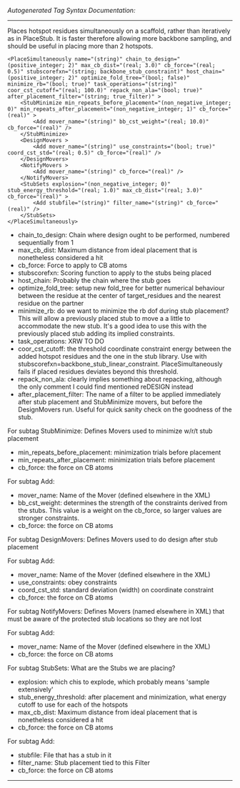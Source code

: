 _Autogenerated Tag Syntax Documentation:_

---
Places hotspot residues simultaneously on a scaffold, rather than iteratively as in PlaceStub. It is faster therefore allowing more backbone sampling, and should be useful in placing more than 2 hotspots.

```
<PlaceSimultaneously name="(string)" chain_to_design="(positive_integer; 2)" max_cb_dist="(real; 3.0)" cb_force="(real; 0.5)" stubscorefxn="(string; backbone_stub_constraint)" host_chain="(positive_integer; 2)" optimize_fold_tree="(bool; false)" minimize_rb="(bool; true)" task_operations="(string)" coor_cst_cutoff="(real; 100.0)" repack_non_ala="(bool; true)" after_placement_filter="(string; true_filter)" >
    <StubMinimize min_repeats_before_placement="(non_negative_integer; 0)" min_repeats_after_placement="(non_negative_integer; 1)" cb_force="(real)" >
        <Add mover_name="(string)" bb_cst_weight="(real; 10.0)" cb_force="(real)" />
    </StubMinimize>
    <DesignMovers >
        <Add mover_name="(string)" use_constraints="(bool; true)" coord_cst_std="(real; 0.5)" cb_force="(real)" />
    </DesignMovers>
    <NotifyMovers >
        <Add mover_name="(string)" cb_force="(real)" />
    </NotifyMovers>
    <StubSets explosion="(non_negative_integer; 0)" stub_energy_threshold="(real; 1.0)" max_cb_dist="(real; 3.0)" cb_force="(real)" >
        <Add stubfile="(string)" filter_name="(string)" cb_force="(real)" />
    </StubSets>
</PlaceSimultaneously>
```

-   chain_to_design: Chain where design ought to be performed, numbered sequentially from 1
-   max_cb_dist: Maximum distance from ideal placement that is nonetheless considered a hit
-   cb_force: Force to apply to CB atoms
-   stubscorefxn: Scoring function to apply to the stubs being placed
-   host_chain: Probably the chain where the stub goes
-   optimize_fold_tree: setup new fold_tree for better numerical behaviour between the residue at the center of target_residues and the nearest residue on the partner
-   minimize_rb: do we want to minimize the rb dof during stub placement? This will allow a previously placed stub to move a a little to accommodate the new stub. It's a good idea to use this with the previously placed stub adding its implied constraints.
-   task_operations: XRW TO DO
-   coor_cst_cutoff: the threshold coordinate constraint energy between the added hotspot residues and the one in the stub library. Use with stubscorefxn=backbone_stub_linear_constraint. PlaceSimultaneously fails if placed residues deviates beyond this threshold.
-   repack_non_ala: clearly implies something about repacking, although the only comment I could find mentioned reDESIGN instead
-   after_placement_filter: The name of a filter to be applied immediately after stub placement and StubMinimize movers, but before the DesignMovers run. Useful for quick sanity check on the goodness of the stub.


For subtag StubMinimize: Defines Movers used to minimize w/r/t stub placement

-   min_repeats_before_placement: minimization trials before placement
-   min_repeats_after_placement: minimization trials before placement
-   cb_force: the force on CB atoms


For subtag Add: 

-   mover_name: Name of the Mover (defined elsewhere in the XML)
-   bb_cst_weight: determines the strength of the constraints derived from the stubs. This value is a weight on the cb_force, so larger values are stronger constraints.
-   cb_force: the force on CB atoms

For subtag DesignMovers: Defines Movers used to do design after stub placement



For subtag Add: 

-   mover_name: Name of the Mover (defined elsewhere in the XML)
-   use_constraints: obey constraints
-   coord_cst_std: standard deviation (width) on coordinate constraint
-   cb_force: the force on CB atoms

For subtag NotifyMovers: Defines Movers (named elsewhere in XML) that must be aware of the protected stub locations so they are not lost



For subtag Add: 

-   mover_name: Name of the Mover (defined elsewhere in the XML)
-   cb_force: the force on CB atoms

For subtag StubSets: What are the Stubs we are placing?

-   explosion: which chis to explode, which probably means 'sample extensively'
-   stub_energy_threshold: after placement and minimization, what energy cutoff to use for each of the hotspots
-   max_cb_dist: Maximum distance from ideal placement that is nonetheless considered a hit
-   cb_force: the force on CB atoms


For subtag Add: 

-   stubfile: File that has a stub in it
-   filter_name: Stub placement tied to this Filter
-   cb_force: the force on CB atoms

---
